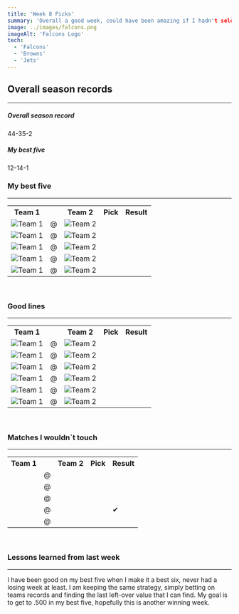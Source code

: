 ```yaml
---
title: 'Week 8 Picks'
summary: 'Overall a good week, could have been amazing if I hadn't selected the Broncos and Jaguars, two teams that have burned me all season long. They face off this week so I'm definitely getting the wrong side of that bet'
image: ../images/falcons.png
imageAlt: 'Falcons Logo'
tech:
  - 'Falcons'
  - 'Browns'
  - 'Jets'
---
```


## Overall season records

---

<h5> Overall season record </h5>
44-35-2

<h5> My best five </h5>
12-14-1

### My best five

---

<table class="picks_table">
    <tr>
        <th>Team 1</th>
        <th></th>
        <th>Team 2</th>
        <th>Pick</th>
        <th>Result</th>
    </tr> 
    <tr>
        <td><img src="/images/falcons.png"  alt="Team 1"></td>
        <td>@</td>
        <td><img src="/images/buccaneers.png"  alt="Team 2"></td>
        <td><p></p></td>
        <td></td>
    </tr>
    <tr>
        <td><img src="/images/giants.png"  alt="Team 1"></td>
        <td>@</td>
        <td><img src="/images/packers.png"  alt="Team 2"></td>
        <td><p></p></td>
        <td></td>
    </tr> 
    <tr>
        <td><img src="/images/chargers.png"  alt="Team 1"></td>
        <td>@</td>
        <td><img src="/images/browns.png"  alt="Team 2"></td>
        <td><p></p></td>
        <td></td>
    </tr> 
    <tr>
        <td><img src="/images/bears.png"  alt="Team 1"></td>
        <td>@</td>
        <td><img src="/images/vikings.png"  alt="Team 2"></td>
        <td><p></p></td>
        <td></td>
    </tr> 
    <tr>
        <td><img src="/images/dolphins.png"  alt="Team 1"></td>
        <td>@</td>
        <td><img src="/images/jets.png"  alt="Team 2"></td>
        <td><p></p></td>
        <td></td>
    </tr>
</table>
<br />

### Good lines

---

<table class="picks_table">
    <tr>
        <th>Team 1</th>
        <th></th>
        <th>Team 2</th>
        <th>Pick</th>
        <th>Result</th>
    </tr> 
    <tr>
        <td><img src="/images/lions.png"  alt="Team 1"></td>
        <td>@</td>
        <td><img src="/images/patriots.png"  alt="Team 2"></td>
        <td><p></p></td>
        <td></td>
    </tr>
    <tr>
        <td><img src="/images/seahawks.png"  alt="Team 1"></td>
        <td>@</td>
        <td><img src="/images/saints.png"  alt="Team 2"></td>
        <td><p></p></td>
        <td></td>
    </tr> 
    <tr>
        <td><img src="/images/titans.png"  alt="Team 1"></td>
        <td>@</td>
        <td><img src="/images/commanders.png"  alt="Team 2"></td>
        <td><p></p></td>
        <td></td>
    </tr> 
    <tr>
        <td><img src="/images/texans.png"  alt="Team 1"></td>
        <td>@</td>
        <td><img src="/images/jaguars.png"  alt="Team 2"></td>
        <td><p></p></td>
        <td></td>
    </tr> 
    <tr>
        <td><img src="/images/eagles.png"  alt="Team 1" ></td>
        <td>@</td>
        <td><img src="/images/cardinals.png"  alt="Team 2" ></td>
        <td><p></p></td>
        <td></td>
    </tr>
    <tr>
        <td><img src="/images/raiders.png"  alt="Team 1" ></td>
        <td>@</td>
        <td><img src="/images/chiefs.png"  alt="Team 2" ></td>
        <td><p></p></td>
        <td></td>
    </tr>
</table>
<br />

### Matches I wouldn`t touch

---

<table class="picks_table">
    <tr>
        <th>Team 1</th>
        <th></th>
        <th>Team 2</th>
        <th>Pick</th>
        <th>Result</th>
    </tr> 
    <tr>
        <td></td><td>@</td><td></td>
        <td></td><td></td>
    </tr>
    <tr>
        <td></td><td>@</td><td></td>
        <td></td><td></td>
    </tr> 
    <tr>
        <td></td><td>@</td><td></td>
        <td></td><td></td>
    </tr> 
    <tr>
        <td></td><td>@</td><td></td>
        <td></td><td>✔</td>
    </tr> 
    <tr>
        <td></td><td>@</td><td></td>
        <td></td><td></td>
    </tr>  
</table>
<br />

### Lessons learned from last week

---

I have been good on my best five when I make it a best six, never had a losing week at least. I am keeping the same strategy, simply betting on teams records and finding the last left-over value that I can find. My goal is to get to .500 in my best five, hopefully this is another winning week.
